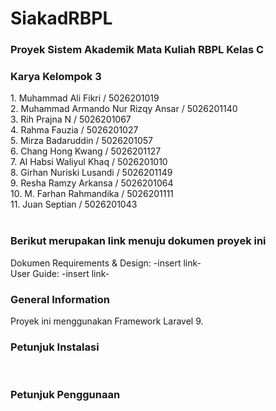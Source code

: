 # SiakadRBPL
<h3>Proyek Sistem Akademik Mata Kuliah RBPL Kelas C</h3>

<h3>Karya Kelompok 3</h3>
1. Muhammad Ali Fikri / 5026201019<br>
2. Muhammad Armando Nur Rizqy Ansar / 5026201140<br>
3. Rih Prajna N / 5026201067<br>
4. Rahma Fauzia / 5026201027<br>
5. Mirza Badaruddin / 5026201057<br>
6. Chang Hong Kwang / 5026201127<br>
7. Al Habsi Waliyul Khaq / 5026201010<br>
8. Girhan Nuriski Lusandi / 5026201149<br>
9. Resha Ramzy Arkansa / 5026201064<br>
10. M. Farhan Rahmandika / 5026201111<br>
11. Juan Septian / 5026201043<br>
<br>
<h3>Berikut merupakan link menuju dokumen proyek ini</h3>
Dokumen Requirements & Design: -insert link-<br>
User Guide: -insert link-<br>


<h3>General Information</h3>
Proyek ini menggunakan Framework Laravel 9. 
<h3>Petunjuk Instalasi</h3>

<br>
<h3>Petunjuk Penggunaan</h3>
